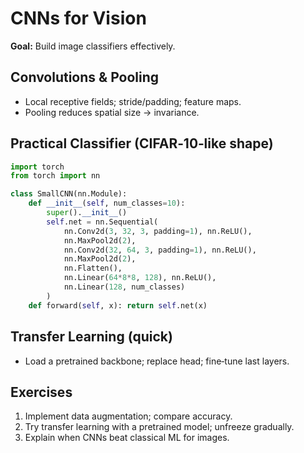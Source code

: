 # CNNs for Vision

**Goal:** Build image classifiers effectively.

## Convolutions & Pooling
- Local receptive fields; stride/padding; feature maps.
- Pooling reduces spatial size → invariance.

## Practical Classifier (CIFAR‑10‑like shape)
```python
import torch
from torch import nn

class SmallCNN(nn.Module):
    def __init__(self, num_classes=10):
        super().__init__()
        self.net = nn.Sequential(
            nn.Conv2d(3, 32, 3, padding=1), nn.ReLU(),
            nn.MaxPool2d(2),
            nn.Conv2d(32, 64, 3, padding=1), nn.ReLU(),
            nn.MaxPool2d(2),
            nn.Flatten(),
            nn.Linear(64*8*8, 128), nn.ReLU(),
            nn.Linear(128, num_classes)
        )
    def forward(self, x): return self.net(x)
```

## Transfer Learning (quick)
- Load a pretrained backbone; replace head; fine‑tune last layers.

## Exercises
1. Implement data augmentation; compare accuracy.
2. Try transfer learning with a pretrained model; unfreeze gradually.
3. Explain when CNNs beat classical ML for images.
